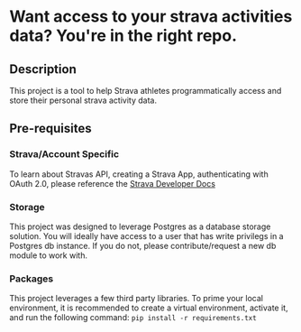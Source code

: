 # Want access to your strava activities data? You're in the right repo.

## Description
This project is a tool to help Strava athletes programmatically access and store their personal strava activity data.

## Pre-requisites
### Strava/Account Specific
To learn about Stravas API, creating a Strava App, authenticating with OAuth 2.0, please reference the [Strava Developer Docs](https://developers.strava.com/docs/getting-started/)

### Storage
This project was designed to leverage Postgres as a database storage solution. You will ideally have access to a user that has write privilegs in a Postgres db instance. If you do not, please contribute/request a new db module to work with.

### Packages
This project leverages a few third party libraries. To prime your local environment, it is recommended to create a virtual environment, activate it, and run the following command: `pip install -r requirements.txt`

